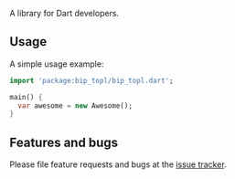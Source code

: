 A library for Dart developers.

## Usage

A simple usage example:

```dart
import 'package:bip_topl/bip_topl.dart';

main() {
  var awesome = new Awesome();
}
```

## Features and bugs

Please file feature requests and bugs at the [issue tracker][tracker].

[tracker]: http://example.com/issues/replaceme
